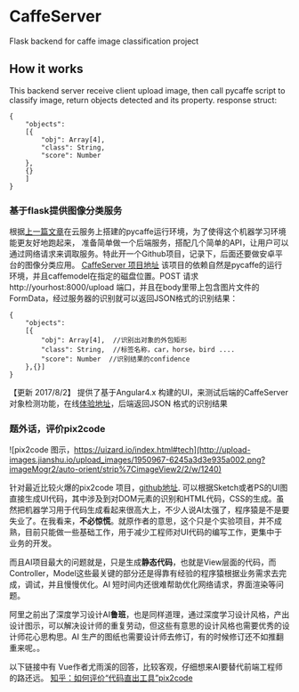 # CaffeServer
Flask backend for caffe image classification project

## How it works
This backend server receive client upload image, then call pycaffe script to classify image, return objects detected and its property.
response struct:
```
{
    "objects":
    [{
        "obj": Array[4],
        "class": String,
        "score": Number
    },
    {}
    ]
}
```
### 基于flask提供图像分类服务

根据[上一篇文章](http://www.jianshu.com/p/a83668dc4ad2)在云服务上搭建的pycaffe运行环境，为了使得这个机器学习环境能更友好地跑起来， 准备简单做一个后端服务，搭配几个简单的API，让用户可以通过网络请求来调取服务。特此开一个Github项目，记录下，后面还要做安卓平台的图像分类应用。
[CaffeServer 项目地址](https://github.com/alex2wong/CaffeServer)
该项目的依赖自然是pycaffe的运行环境，并且caffemodel在指定的磁盘位置。POST 请求 http://yourhost:8000/upload 端口，并且在body里带上包含图片文件的FormData，经过服务器的识别就可以返回JSON格式的识别结果：
```
{
    "objects":
    [{
        "obj": Array[4],  //识别出对象的外包矩形
        "class": String,  //标签名称，car，horse，bird ....
        "score": Number  //识别结果的confidence
    },{}]
}
```

【更新 2017/8/2】
提供了基于Angular4.x 构建的UI，来测试后端的CaffeServer 对象检测功能，在线[体验地址](http://111.231.11.20:3000/ngx-proj/dist/)，后端返回JSON 格式的识别结果

### 题外话，评价pix2code

![pix2code 图示，https://uizard.io/index.html#tech](http://upload-images.jianshu.io/upload_images/1950967-6245a3d3e935a002.png?imageMogr2/auto-orient/strip%7CimageView2/2/w/1240)

针对最近比较火爆的pix2code 项目，[github地址](https://github.com/tonybeltramelli/pix2code). 可以根据Sketch或者PS的UI图直接生成UI代码，其中涉及到对DOM元素的识别和HTML代码，CSS的生成。虽然把机器学习用于代码生成看起来很高大上，不少人说AI太强了，程序猿是不是要失业了。在我看来，**不必惊慌**。就原作者的意思，这个只是个实验项目，并不成熟，目前只能做一些基础工作，用于减少工程师对UI代码的编写工作，更集中于业务的开发。

而且AI项目最大的问题就是，只是生成**静态代码**，也就是View层面的代码，而Controller，Model这些最关键的部分还是得靠有经验的程序猿根据业务需求去完成，调试，并且慢慢优化。AI 短时间内还很难帮助优化网络请求，界面渲染等问题。

阿里之前出了深度学习设计AI**鲁班**，也是同样道理，通过深度学习设计风格，产出设计图示，可以解决设计师的重复劳动，但这些有意思的设计风格也需要优秀的设计师花心思构思。AI 生产的图纸也需要设计师去修订，有的时候修订还不如推翻重来呢。。

以下链接中有 Vue作者尤雨溪的回答，比较客观，仔细想来AI要替代前端工程师的路还远。
[知乎：如何评价“代码直出工具”pix2code](https://www.zhihu.com/question/60352831/answer/175185625)
